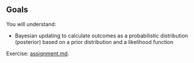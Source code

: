 ## Goals
You will understand:
- Bayesian updating to calculate outcomes as a probabilistic distribution (posterior) 
  based on a prior distribution and a likelihood function

Exercise: [assignment.md](assignment.md).
